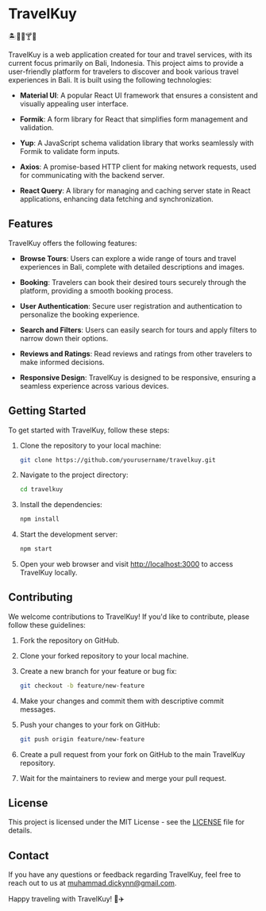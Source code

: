 # TravelKuy

🏝️🌴✨🍸🪷

TravelKuy is a web application created for tour and travel services, with its current focus primarily on Bali, Indonesia. This project aims to provide a user-friendly platform for travelers to discover and book various travel experiences in Bali. It is built using the following technologies:

- **Material UI**: A popular React UI framework that ensures a consistent and visually appealing user interface.

- **Formik**: A form library for React that simplifies form management and validation.

- **Yup**: A JavaScript schema validation library that works seamlessly with Formik to validate form inputs.

- **Axios**: A promise-based HTTP client for making network requests, used for communicating with the backend server.

- **React Query**: A library for managing and caching server state in React applications, enhancing data fetching and synchronization.

## Features

TravelKuy offers the following features:

- **Browse Tours**: Users can explore a wide range of tours and travel experiences in Bali, complete with detailed descriptions and images.

- **Booking**: Travelers can book their desired tours securely through the platform, providing a smooth booking process.

- **User Authentication**: Secure user registration and authentication to personalize the booking experience.

- **Search and Filters**: Users can easily search for tours and apply filters to narrow down their options.

- **Reviews and Ratings**: Read reviews and ratings from other travelers to make informed decisions.

- **Responsive Design**: TravelKuy is designed to be responsive, ensuring a seamless experience across various devices.

## Getting Started

To get started with TravelKuy, follow these steps:

1. Clone the repository to your local machine:

   ```bash
   git clone https://github.com/yourusername/travelkuy.git
   ```

2. Navigate to the project directory:

   ```bash
   cd travelkuy
   ```

3. Install the dependencies:

   ```bash
   npm install
   ```

4. Start the development server:

   ```bash
   npm start
   ```

5. Open your web browser and visit [http://localhost:3000](http://localhost:3000) to access TravelKuy locally.

## Contributing

We welcome contributions to TravelKuy! If you'd like to contribute, please follow these guidelines:

1. Fork the repository on GitHub.

2. Clone your forked repository to your local machine.

3. Create a new branch for your feature or bug fix:

   ```bash
   git checkout -b feature/new-feature
   ```

4. Make your changes and commit them with descriptive commit messages.

5. Push your changes to your fork on GitHub:

   ```bash
   git push origin feature/new-feature
   ```

6. Create a pull request from your fork on GitHub to the main TravelKuy repository.

7. Wait for the maintainers to review and merge your pull request.

## License

This project is licensed under the MIT License - see the [LICENSE](LICENSE) file for details.

## Contact

If you have any questions or feedback regarding TravelKuy, feel free to reach out to us at [muhammad.dickynn@gmail.com](mailto:muhammad.dickynn@gmail.com).

Happy traveling with TravelKuy! 🌴✈️
